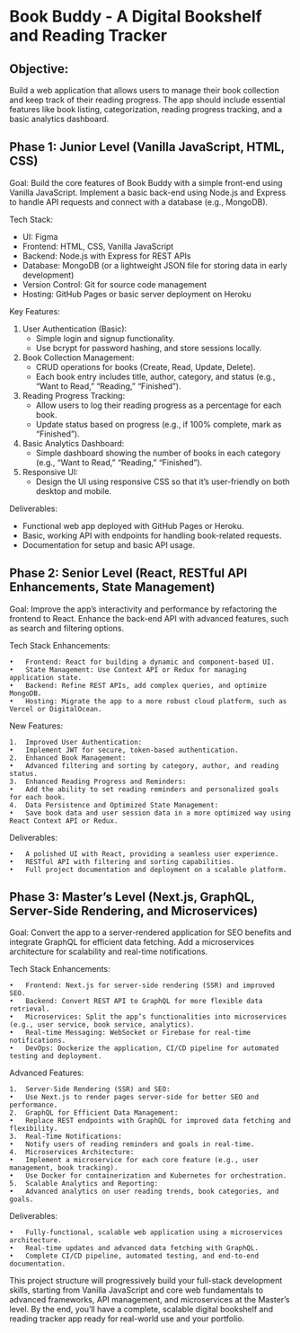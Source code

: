 # Book Buddy - A Digital Bookshelf and Reading Tracker

## Objective:

Build a web application that allows users to manage their book collection and keep track of their reading progress. The app should include essential features like book listing, categorization, reading progress tracking, and a basic analytics dashboard.

## Phase 1: Junior Level (Vanilla JavaScript, HTML, CSS)

Goal: Build the core features of Book Buddy with a simple front-end using Vanilla JavaScript. Implement a basic back-end using Node.js and Express to handle API requests and connect with a database (e.g., MongoDB).

Tech Stack:
- UI: Figma
- Frontend: HTML, CSS, Vanilla JavaScript
- Backend: Node.js with Express for REST APIs
- Database: MongoDB (or a lightweight JSON file for storing data in early development)
- Version Control: Git for source code management
- Hosting: GitHub Pages or basic server deployment on Heroku

Key Features:

1.	User Authentication (Basic):
	- Simple login and signup functionality.
	- Use bcrypt for password hashing, and store sessions locally.
2.	Book Collection Management:
	- CRUD operations for books (Create, Read, Update, Delete).
	- Each book entry includes title, author, category, and status (e.g., “Want to Read,” “Reading,” “Finished”).
3.	Reading Progress Tracking:
	- Allow users to log their reading progress as a percentage for each book.
	- Update status based on progress (e.g., if 100% complete, mark as “Finished”).
4.	Basic Analytics Dashboard:
	- Simple dashboard showing the number of books in each category (e.g., “Want to Read,” “Reading,” “Finished”).
5.	Responsive UI:
	- Design the UI using responsive CSS so that it’s user-friendly on both desktop and mobile.

Deliverables:
- Functional web app deployed with GitHub Pages or Heroku.
- Basic, working API with endpoints for handling book-related requests.
- Documentation for setup and basic API usage.

## Phase 2: Senior Level (React, RESTful API Enhancements, State Management)

Goal: Improve the app’s interactivity and performance by refactoring the frontend to React. Enhance the back-end API with advanced features, such as search and filtering options.

Tech Stack Enhancements:

	•	Frontend: React for building a dynamic and component-based UI.
	•	State Management: Use Context API or Redux for managing application state.
	•	Backend: Refine REST APIs, add complex queries, and optimize MongoDB.
	•	Hosting: Migrate the app to a more robust cloud platform, such as Vercel or DigitalOcean.

New Features:

	1.	Improved User Authentication:
	•	Implement JWT for secure, token-based authentication.
	2.	Enhanced Book Management:
	•	Advanced filtering and sorting by category, author, and reading status.
	3.	Enhanced Reading Progress and Reminders:
	•	Add the ability to set reading reminders and personalized goals for each book.
	4.	Data Persistence and Optimized State Management:
	•	Save book data and user session data in a more optimized way using React Context API or Redux.

Deliverables:

	•	A polished UI with React, providing a seamless user experience.
	•	RESTful API with filtering and sorting capabilities.
	•	Full project documentation and deployment on a scalable platform.

## Phase 3: Master’s Level (Next.js, GraphQL, Server-Side Rendering, and Microservices)

Goal: Convert the app to a server-rendered application for SEO benefits and integrate GraphQL for efficient data fetching. Add a microservices architecture for scalability and real-time notifications.

Tech Stack Enhancements:

	•	Frontend: Next.js for server-side rendering (SSR) and improved SEO.
	•	Backend: Convert REST API to GraphQL for more flexible data retrieval.
	•	Microservices: Split the app’s functionalities into microservices (e.g., user service, book service, analytics).
	•	Real-time Messaging: WebSocket or Firebase for real-time notifications.
	•	DevOps: Dockerize the application, CI/CD pipeline for automated testing and deployment.

Advanced Features:

	1.	Server-Side Rendering (SSR) and SEO:
	•	Use Next.js to render pages server-side for better SEO and performance.
	2.	GraphQL for Efficient Data Management:
	•	Replace REST endpoints with GraphQL for improved data fetching and flexibility.
	3.	Real-Time Notifications:
	•	Notify users of reading reminders and goals in real-time.
	4.	Microservices Architecture:
	•	Implement a microservice for each core feature (e.g., user management, book tracking).
	•	Use Docker for containerization and Kubernetes for orchestration.
	5.	Scalable Analytics and Reporting:
	•	Advanced analytics on user reading trends, book categories, and goals.

Deliverables:

	•	Fully-functional, scalable web application using a microservices architecture.
	•	Real-time updates and advanced data fetching with GraphQL.
	•	Complete CI/CD pipeline, automated testing, and end-to-end documentation.

This project structure will progressively build your full-stack development skills, starting from Vanilla JavaScript and core web fundamentals to advanced frameworks, API management, and microservices at the Master’s level. By the end, you’ll have a complete, scalable digital bookshelf and reading tracker app ready for real-world use and your portfolio.
